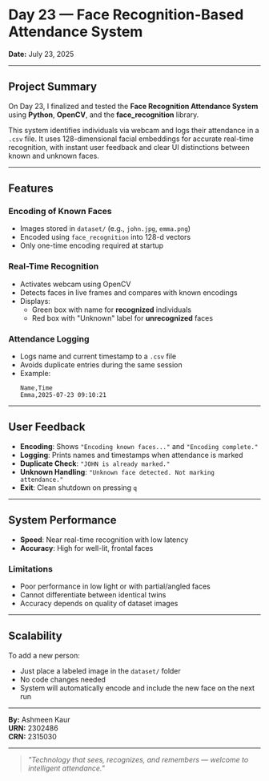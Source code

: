 # Day 23 — Face Recognition-Based Attendance System

**Date:** July 23, 2025

---

## Project Summary

On Day 23, I finalized and tested the **Face Recognition Attendance System** using **Python**, **OpenCV**, and the **face_recognition** library.

This system identifies individuals via webcam and logs their attendance in a `.csv` file. It uses 128-dimensional facial embeddings for accurate real-time recognition, with instant user feedback and clear UI distinctions between known and unknown faces.

---

## Features

### Encoding of Known Faces
- Images stored in `dataset/` (e.g., `john.jpg`, `emma.png`)
- Encoded using `face_recognition` into 128-d vectors
- Only one-time encoding required at startup

### Real-Time Recognition
- Activates webcam using OpenCV
- Detects faces in live frames and compares with known encodings
- Displays:
  - Green box with name for **recognized** individuals
  - Red box with "Unknown" label for **unrecognized** faces

### Attendance Logging
- Logs name and current timestamp to a `.csv` file
- Avoids duplicate entries during the same session
- Example:
  ```csv
  Name,Time
  Emma,2025-07-23 09:10:21
  ```
  
---

## User Feedback

- **Encoding**: Shows `"Encoding known faces..."` and `"Encoding complete."`
- **Logging**: Prints names and timestamps when attendance is marked
- **Duplicate Check**: `"JOHN is already marked."`
- **Unknown Handling**: `"Unknown face detected. Not marking attendance."`
- **Exit**: Clean shutdown on pressing `q`

---

## System Performance

- **Speed**: Near real-time recognition with low latency
- **Accuracy**: High for well-lit, frontal faces

### Limitations

- Poor performance in low light or with partial/angled faces  
- Cannot differentiate between identical twins  
- Accuracy depends on quality of dataset images  

---

## Scalability

To add a new person:

- Just place a labeled image in the `dataset/` folder  
- No code changes needed  
- System will automatically encode and include the new face on the next run

---

**By:** Ashmeen Kaur  
**URN:** 2302486  
**CRN:** 2315030

---

> *"Technology that sees, recognizes, and remembers — welcome to intelligent attendance."*
